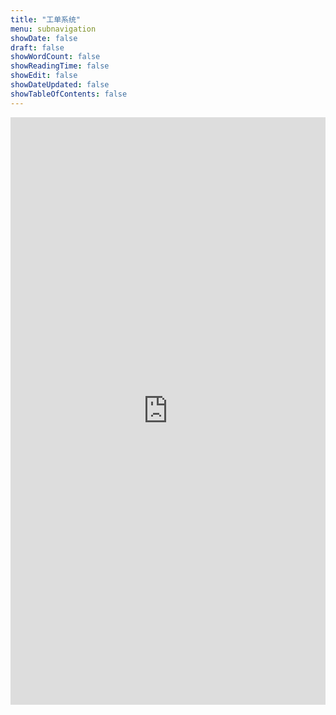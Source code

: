 ```yaml
---
title: "工单系统"
menu: subnavigation
showDate: false
draft: false
showWordCount: false
showReadingTime: false
showEdit: false
showDateUpdated: false
showTableOfContents: false
---
```


<iframe width="640px" height="940px" src="https://forms.office.com/Pages/ResponsePage.aspx?id=1RM-cpk_Tke-3Iv-KxAf_pwJBC88zcBBjek2DhgNS2FUQkoxMVJLUzJaRzE1WUxZTDRISzJJWlFKNy4u&embed=true" frameborder="0" marginwidth="0" marginheight="0" style="border: none; max-width:100%; max-height:100vh" allowfullscreen webkitallowfullscreen mozallowfullscreen msallowfullscreen> </iframe>

